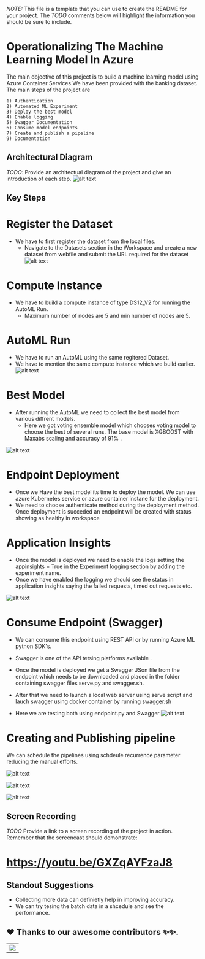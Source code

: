 *NOTE:* This file is a template that you can use to create the README for your project. The *TODO* comments below will highlight the information you should be sure to include.


# Operationalizing The Machine Learning Model In Azure

The main objective of this project is to build a machine learning model using Azure Container Services.We have been provided with the banking dataset.
The main steps of the project are

    1) Authentication
    2) Automated ML Experiment
    3) Deploy the best model
    4) Enable logging
    5) Swagger Documentation
    6) Consume model endpoints
    7) Create and publish a pipeline
    9) Documentation

## Architectural Diagram
*TODO*: Provide an architectual diagram of the project and give an introduction of each step.
![alt text](https://github.com/vaibhavirohilla741/Operationalizing-ML/blob/main/Screenshots/flowchart.png "Logo Title Text 1")

## Key Steps
   # Register the Dataset
   - We have to first register the dataset from the local files.
        - Navigate to the Datasets section in the Workspace and create a new dataset from webfile and submit the URL required for the dataset
   ![alt text](https://github.com/vaibhavirohilla741/Operationalizing-ML/blob/main/Screenshots/Dataset.png "Logo Title Text 1")<br>
   
   
   # Compute Instance 
   - We have to build a compute instance of type DS12_V2 for running the AutoML Run. 
     - Maximum number of nodes are 5 and min number of nodes are 5.
        
        
   # AutoML Run<br>
    
   - We have to run an AutoML using the same regitered Dataset.
   - We have to mention the same compute instance which we build earlier.
   ![alt text](https://github.com/vaibhavirohilla741/Operationalizing-ML/blob/main/Screenshots/AutoML%20RUN.png "Logo Title Text 1")
    
    
   # Best Model
   - After running the AutoML we need to collect the best model from various diffrent models.<br>
        - Here we got voting ensemble model which chooses voting model to choose the best of several runs. The base model is XGBOOST with Maxabs scaling and accuracy of 91%                               .
        
   ![alt text](https://github.com/vaibhavirohilla741/Operationalizing-ML/blob/main/Screenshots/Best%20Model.png "Logo Title Text 1")
   
   # Endpoint Deployment
   
   - Once we Have the best model its time to deploy the model. We can use azure Kubernetes service or azure container instane for the deployment.
   - We need to choose authenticate method during the deployment method. Once deployment is succeded an endpoint will be created with status showing as healthy in workspace
    
   # Application Insights
   
  - Once the model is deployed we need to enable the logs setting the appinsights = True in the Experiment logging section by adding the experiment name.
  - Once we have enabled the logging we should see the status in application insights saying the failed requests, timed out requests etc.
   
   
    
   ![alt text](https://github.com/vaibhavirohilla741/Operationalizing-ML/blob/main/Screenshots/Deploy.png "Logo Title Text 1")
   
  # Consume Endpoint (Swagger)
   - We can consume this endpoint using REST API or by running Azure ML python SDK's. 
   - Swagger is one of the API tetsing platforms available . 
   - Once the model is deployed we get a Swagger JSon file from the endpoint which needs to be downloaded and placed in the folder containing swagger files serve.py and swagger.sh.
  - After that we need to launch a local web server using serve script and lauch swagger using docker container by running swagger.sh
  
  - Here we are testing both using endpoint.py and Swagger
 ![alt text](https://github.com/vaibhavirohilla741/Operationalizing-ML/blob/main/Screenshots/Swagger.png "Logo Title Text 1")
  
  
  # Creating and Publishing pipeline 
  We can schedule the pipelines using schdeule recurrence parameter reducing the manual efforts.
  
  ![alt text](https://github.com/vaibhavirohilla741/Operationalizing-ML/blob/main/Screenshots/Pipeline%20in%20azure.png "Logo Title Text 1")
  
![alt text](https://github.com/vaibhavirohilla741/Operationalizing-ML/blob/main/Screenshots/Pipeline%20details.png "Logo Title Text 1")
  
![alt text](https://github.com/vaibhavirohilla741/Operationalizing-ML/blob/main/Screenshots/Run%20Complete.png "Logo Title Text 1")
  
  
        


## Screen Recording
*TODO* Provide a link to a screen recording of the project in action. Remember that the screencast should demonstrate:
# https://youtu.be/GXZqAYFzaJ8

## Standout Suggestions
* Collecting more data can definietly help in improving accuracy.
* We can try tesing the batch data in a shcedule and see the performance.

## ❤️ Thanks to our awesome contributors ✨✨.
<table>
  <tr>
    <td>
        <a href="https://github.com/vaibhavirohilla741/Operationalizing-ML/graphs/contributors">
            <img src="https://contrib.rocks/image?repo=vaibhavirohilla741/Operationalizing-ML" />
        </a>
    </td>
   </tr>
</table>

